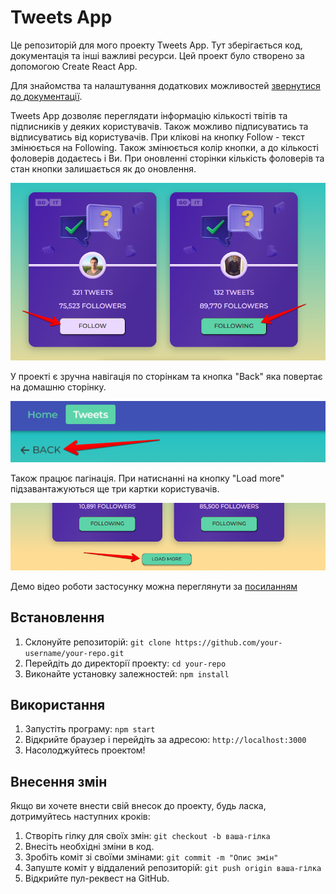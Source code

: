# Tweets App

Це репозиторій для мого проекту Tweets App. Тут зберігається код, документація
та інші важливі ресурси. Цей проект було створено за допомогою Create React App.

Для знайомства та налаштування додаткових можливостей
[звернутися до документації](https://facebook.github.io/create-react-app/docs/getting-started).

Tweets App дозволяє переглядати інформацію кількості твітів та підписників у
деяких користувачів. Також можливо підписуватись та відписуватись від
користувачів. При клікові на кнопку Follow - текст змінюється на Following.
Також змінюється колір кнопки, а до кількості фоловерів додаєтесь і Ви. При
оновленні сторінки кількість фоловерів та стан кнопки залишається як до
оновлення.

![Button 'Followin' & 'Follow'](./assets/button_Following.png)

У проекті є зручна навігація по сторінкам та кнопка "Back" яка повертає на
домашню сторінку.

![Button 'Back'](./assets/button_Back.png)

Також працює пагінація. При натиснанні на кнопку "Load more" підзавантажуються
ще три картки користувачів.

![Button 'Load more'](./assets/button_Load_more.png)

Демо відео роботи застосунку можна переглянути за
[посиланням](https://monosnap.com/file/c2UNx3vc5rziGndwQGviPzVIsBjqHe)

## Встановлення

1. Склонуйте репозиторій:
   `git clone https://github.com/your-username/your-repo.git`
2. Перейдіть до директорії проекту: `cd your-repo`
3. Виконайте установку залежностей: `npm install`

## Використання

1. Запустіть програму: `npm start`
2. Відкрийте браузер і перейдіть за адресою: `http://localhost:3000`
3. Насолоджуйтесь проектом!

## Внесення змін

Якщо ви хочете внести свій внесок до проекту, будь ласка, дотримуйтесь наступних
кроків:

1. Створіть гілку для своїх змін: `git checkout -b ваша-гілка`
2. Внесіть необхідні зміни в код.
3. Зробіть коміт зі своїми змінами: `git commit -m "Опис змін"`
4. Запуште коміт у віддалений репозиторій: `git push origin ваша-гілка`
5. Відкрийте пул-реквест на GitHub.
